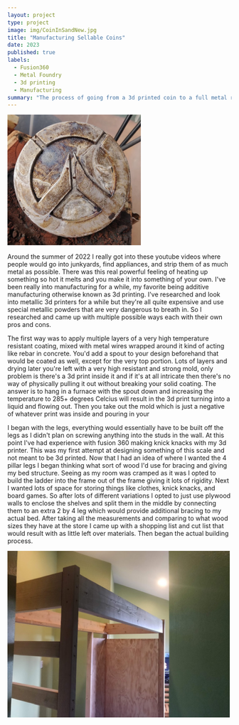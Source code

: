 ```yaml
---
layout: project
type: project
image: img/CoinInSandNew.jpg
title: "Manufacturing Sellable Coins"
date: 2023
published: true
labels:
  - Fusion360
  - Metal Foundry
  - 3d printing
  - Manufacturing
summary: "The process of going from a 3d printed coin to a full metal replica"
---
```


<img width="300px" class="rounded float-start pe-4" src="../img/CoinInSandNew.jpg">

Around the summer of 2022 I really got into these youtube videos where people would go into junkyards, find appliances, and strip them of as much metal as possible. There was this real powerful feeling of heating up something so hot it melts and you make it into something of your own. I've been really into manufacturing for a while, my favorite being additive manufacturing otherwise known as 3d printing. I've researched and look into metallic 3d printers for a while but they're all quite expensive and use special metallic powders that are very dangerous to breath in. So I researched and came up with multiple possible ways each with their own pros and cons.

The first way was to apply multiple layers of a very high temperature resistant coating, mixed with metal wires wrapped around it kind of acting like rebar in concrete. You'd add a spout to your design beforehand that would be coated as well, except for the very top portion. Lots of layers and drying later you're left with a very high resistant and strong mold, only problem is there's a 3d print inside it and if it's at all intricate then there's no way of physically pulling it out without breaking your solid coating. The answer is to hang in a furnace with the spout down and increasing the temperature to 285+ degrees Celcius will result in the 3d print turning into a liquid and flowing out. Then you take out the mold which is just a negative of whatever print was inside and pouring in your 

I began with the legs, everything would essentially have to be built off the legs as I didn't plan on screwing anything into the studs in the wall. At this point I've had experience with fusion 360 making knick knacks with my 3d printer. This was my first attempt at designing something of this scale and not meant to be 3d printed. Now that I had an idea of where I wanted the 4 pillar legs I began thinking what sort of wood I'd use for bracing and giving my bed structure. Seeing as my room was cramped as it was I opted to build the ladder into the frame out of the frame giving it lots of rigidity. Next I wanted lots of space for storing things like clothes, knick knacks, and board games. So after lots of different variations I opted to just use plywood walls to enclose the shelves and split them in the middle by connecting them to an extra 2 by 4 leg which would provide additional bracing to my actual bed. After taking all the measurements and comparing to what wood sizes they have at the store I came up with a shopping list and cut list that would result with as little left over materials. Then began the actual building process.
<div class="text-center p-4">
  <img width="500px" src="../img/bunkbed-In-Progress.jpg" class="center" >
</div>
